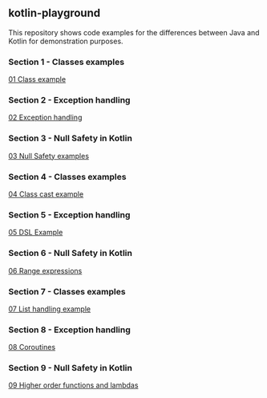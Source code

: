 ## kotlin-playground
This repository shows code examples for the differences between Java and 
Kotlin for demonstration purposes.

### Section 1 -  Classes examples
[01 Class example](src/main/kotlin/01classesExample.kt)

### Section 2 - Exception handling
[02 Exception handling](src/main/kotlin/02exceptionExample.kt)

### Section 3 - Null Safety in Kotlin
[03 Null Safety examples](src/main/kotlin/03nullsafetyExample.kt)

### Section 4 -  Classes examples
[04 Class cast example](src/main/kotlin/04classCastExample.kt)

### Section 5 - Exception handling
[05 DSL Example](src/main/kotlin/05dslExample.kt)

### Section 6 - Null Safety in Kotlin
[06 Range expressions](src/main/kotlin/06rangeExpressions.kt)

### Section 7 -  Classes examples
[07 List handling example](src/main/kotlin/07listhandlingExample.kt)

### Section 8 - Exception handling
[08 Coroutines](src/main/kotlin/08coroutines.kt)

### Section 9 - Null Safety in Kotlin
[09 Higher order functions and lambdas](src/main/kotlin/09higherOrderFunctionsAndLambdas.kt)